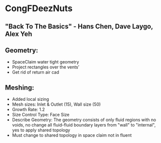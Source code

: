 # CongFDeezNuts

## "Back To The Basics" - Hans Chen, Dave Laygo, Alex Yeh

## Geometry:

- SpaceClaim water tight geometry
- Project rectangles over the vents’
- Get rid of return air cad


## Meshing:
- Added local sizing
- Mesh sizes: Inlet & Outlet (15), Wall size (50)
- Growth Rate: 1.2
- Size Control Type: Face Size
- Describe Geometry: The geometry consists of only fluid regions with no voids, no change all fluid-fluid boundary layers from "wall" to "internal", yes to apply shared topology
- Must change to shared topology in space claim not in fluent

